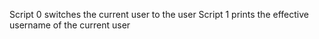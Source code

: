 Script 0 switches the current user to the user
Script 1 prints the effective username of the current user

